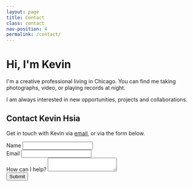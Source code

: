 ```yaml
---
layout: page
title: Contact
class: contact
nav-position: 4
permalink: /contact/
---
```


<div class="hero">
  <div class="content-wrapper">
    <div class="hero__container">
      <div class="hero__avatar-contact"></div>
      <div class="hero__about">
        <h1 class="hero__heading">Hi, I'm Kevin</h1>
        <div class="hero__about-body">
          <p>I'm a creative professional living in Chicago. You can find me taking photographs, video, or playing records at night.</p>
          <p>I am always interested in new opportunities, projects and collaborations.</p>
        </div>
    </div>
  </div>
</div>
<div class="page-body">
  <div class="content-wrapper">
    <h2 class="page-body__title">
      Contact Kevin Hsia
    </h2>
    <p class="page-body__copy">
      Get in touch with Kevin via <a href="#">email</a>, or via the form below.
    </p>
    <form class="simpleform" action="https://getsimpleform.com/messages?form_api_token=1b8d5d4e7de55ac5111769f80a7747bf" method="post">
      <!-- the redirect_to is optional, the form will redirect to the referrer on submission -->
      <input type="hidden" name="redirect_to" value="{{ site.url }}/thanks" />
      <!-- all your input fields here.... -->
      <div class="page-body__input-wrapper">
        <label for="name">Name</label>
        <input id="name" type='text' name='name' />
      </div>
      <div class="page-body__input-wrapper">
        <label for="email">Email</label>
        <input id="email" type='text' name='email' />
      </div>
      <div class="page-body__input-wrapper">
        <label for="info">How can I help?</label>
        <textarea id="info" type='text' name='message'></textarea>
      </div>
      <div class="page-body__input-wrapper">
        <div class="page-body__submit-spacer"></div>
        <input type='submit' value='Submit' />
      </div>
    </form>
  </div>
</div>
